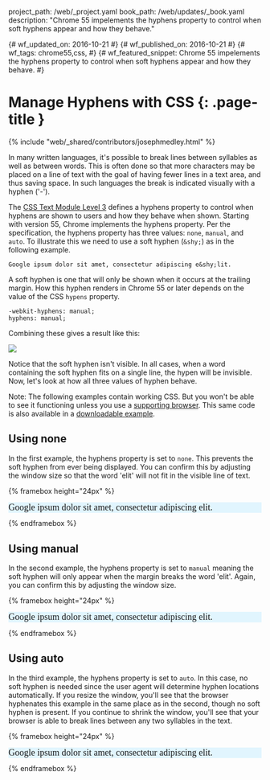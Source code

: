 project_path: /web/_project.yaml
book_path: /web/updates/_book.yaml
description: "Chrome 55 impelements the hyphens property to control when soft hyphens appear and how they behave."

{# wf_updated_on: 2016-10-21 #}
{# wf_published_on: 2016-10-21 #}
{# wf_tags: chrome55,css, #}
{# wf_featured_snippet: Chrome 55 impelements the hyphens property to control when soft hyphens appear and how they behave. #}

# Manage Hyphens with CSS {: .page-title }

{% include "web/_shared/contributors/josephmedley.html" %}

In many written languages, it's possible to break lines between syllables as
well as between words. This is often done so that more characters may be placed
on a line of text with the goal of having fewer lines in a text area, and thus
saving space. In such languages the break is indicated visually with a hyphen
('-').

The [CSS Text Module Level 3](https://drafts.csswg.org/css-text-3) defines a
hyphens property to control when hyphens are shown to users and how they behave
when shown. Starting with version 55, Chrome implements the hyphens property.
Per the specification, the hyphens property has three values: `none`, `manual`,
and `auto`. To illustrate this we need to use a soft hyphen (`&shy;`) as in the
following example.

    Google ipsum dolor sit amet, consectetur adipiscing e&shy;lit.

A soft hyphen is one that will only be shown when it occurs at the trailing
margin. How this hyphen renders in Chrome 55 or later depends on the value of
the CSS `hypens` property.

    -webkit-hyphens: manual;
    hyphens: manual;
    
Combining these gives a result like this:

<img src="/web/updates/images/2016/10/css-hyphen/single-line.png" width="">

Notice that the soft hyphen isn't visible. In all cases, when a word containing
the soft hyphen fits on a single line, the hypen will be invisible. Now, let's
look at how all three values of hyphen behave.

Note: The following examples contain working CSS. But you won't be able to see
it functioning unless you use a [supporting browser](http://caniuse.com/#feat=css-hyphens).
This same code is also available in a [downloadable example](https://googlechrome.github.io/samples/css-hyphens/index.html).

## Using none

In the first example, the hyphens property is set to `none`. This prevents the
soft hyphen from ever being displayed. You can confirm this by adjusting the
window size so that the word 'elit' will not fit in the visible line of text.

{% framebox height="24px" %}
<style>
div {
  font: 18px serif;
  margin-bottom: 2.5%;
  background-color: #e1f5fe;
}

div.none {
   -webkit-hyphens: none;
   hyphens: none;
}
</style>
<div class="none">
  Google ipsum dolor sit amet, consectetur adipiscing e&shy;lit.
</div>
{% endframebox %}

## Using manual

In the second example, the hyphens property is set to `manual` meaning the soft
hyphen will only appear when the margin breaks the word 'elit'. Again, you can
confirm this by adjusting the window size.

{% framebox height="24px" %}
<style>
div {
  font: 18px serif;
  margin-bottom: 2.5%;
  background-color: #e1f5fe;
}

div.none {
   -webkit-hyphens: manual;
   hyphens: manual;
}
</style>
<div class="none">
  Google ipsum dolor sit amet, consectetur adipiscing e&shy;lit.
</div>
{% endframebox %}

## Using auto


In the third example, the hyphens property is set to `auto`. In this case, no
soft hyphen is needed since the user agent will determine hyphen locations
automatically. If you resize the window, you'll see that the browser hyphenates
this example in the same place as in the second, though no soft hyphen is
present. If you continue to shrink the window, you'll see that your browser is
able to break lines between any two syllables in the text.

{% framebox height="24px" %}
<style>
div {
  font: 18px serif;
  margin-bottom: 2.5%;
  background-color: #e1f5fe;
}

div.none {
   -webkit-hyphens: auto;
   hyphens: auto;
}
</style>
<div class="none">
  Google ipsum dolor sit amet, consectetur adipiscing elit.
</div>
{% endframebox %}
